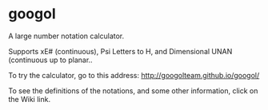 # googol
A large number notation calculator.

Supports xE# (continuous), Psi Letters to H, and Dimensional UNAN (continuous up to planar..

To try the calculator, go to this address: http://googolteam.github.io/googol/

To see the definitions of the notations, and some other information, click on the Wiki link.
